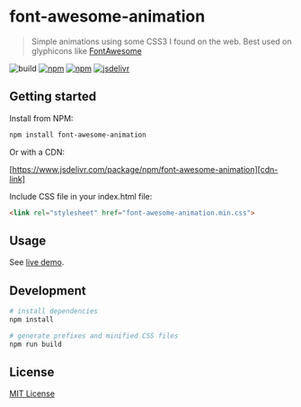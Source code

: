 # font-awesome-animation 

> Simple animations using some CSS3 I found on the web.
> Best used on glyphicons like [FontAwesome][]

![build](https://github.com/l-lin/font-awesome-animation/workflows/build/badge.svg)
[![npm](https://img.shields.io/npm/v/font-awesome-animation.svg)][npm-link]
[![npm](https://img.shields.io/npm/dm/font-awesome-animation.svg)][npm-link]
[![jsdelivr](https://data.jsdelivr.com/v1/package/npm/font-awesome-animation/badge?style=rounded)][cdn-link]

## Getting started

Install from NPM:

```bash
npm install font-awesome-animation
```

Or with a CDN:

[https://www.jsdelivr.com/package/npm/font-awesome-animation][cdn-link]

Include CSS file in your index.html file:

```html
<link rel="stylesheet" href="font-awesome-animation.min.css">
```

## Usage

See [live demo](https://l-lin.github.com/font-awesome-animation).

## Development

```bash
# install dependencies
npm install

# generate prefixes and minified CSS files
npm run build
```

## License

[MIT License](LICENSE)

[FontAwesome]: https://fontawesome.com/
[npm-link]: https://www.npmjs.com/package/font-awesome-animation
[cdn-link]: https://www.jsdelivr.com/package/npm/font-awesome-animation

